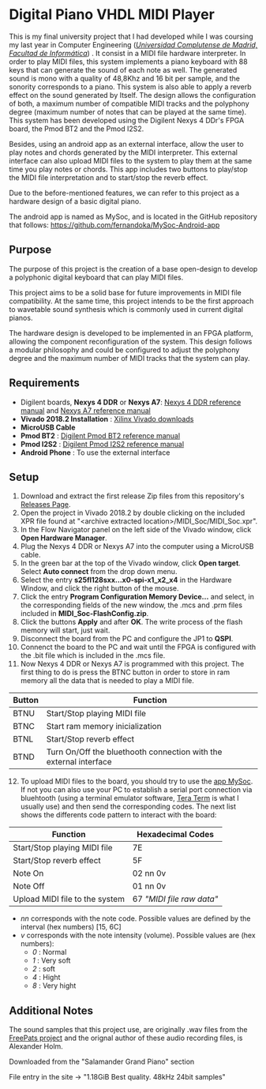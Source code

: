 # Digital Piano VHDL MIDI Player 

This is my final university project that I had developed while I was coursing my last year in Computer Engineering (*[Universidad Complutense de Madrid, Facultad de Informática](https://informatica.ucm.es/)*) . It consist in a MIDI file hardware interpreter. In order to play MIDI files, this system implements a piano keyboard with 88 keys that can generate the sound of each note as well. The generated sound is mono with a quality of 48,8Khz and 16 bit per sample, and the sonority corresponds to a piano. This system is also able to apply a reverb effect on the sound generated by Itself. The design allows the configuration of both, a maximum number of compatible MIDI tracks and the polyphony degree (maximum number of notes that can be played at the same time). This system has been developed using the Digilent Nexys 4 DDr's FPGA board, the Pmod BT2 and the Pmod I2S2.

Besides, using an android app as an external interface, allow the user to play notes and chords generated by the MIDI interpreter. This external interface can also upload MIDI files to the system to play them at the same time you play notes or chords. This app includes two buttons to play/stop the MIDI file interpretation and to start/stop the reverb effect. 

Due to the before-mentioned features, we can refer to this project as a hardware design of a basic digital piano.

The android app is named as MySoc, and is located in the GitHub repository that follows: https://github.com/fernandoka/MySoc-Android-app


## Purpose

The purpose of this project is the creation of a base open-design to develop a polyphonic digital keyboard that can play MIDI files. 

This project aims to be a solid base for future improvements in MIDI file compatibility. At the same time, this project intends to be the first approach to wavetable sound synthesis which is commonly used in current digital pianos. 

The hardware design is developed to be implemented in an FPGA platform, allowing the component reconfiguration of the system. This design follows a modular philosophy and could be configured to adjust the polyphony degree and the maximum number of MIDI tracks that the system can play.

## Requirements

* Digilent boards, **Nexys 4 DDR** or **Nexys A7**: [Nexys 4 DDR reference manual](https://reference.digilentinc.com/reference/programmable-logic/nexys-4-ddr/start) and [Nexys A7 reference manual](https://reference.digilentinc.com/reference/programmable-logic/nexys-a7/start)
* **Vivado 2018.2 Installation** : [Xilinx Vivado downloads](https://www.xilinx.com/support/download/index.html/content/xilinx/en/downloadNav/vivado-design-tools/archive.html)
* **MicroUSB Cable**
* **Pmod BT2** : [Digilent Pmod BT2 reference manual](https://reference.digilentinc.com/reference/pmod/pmodbt2/reference-manual?redirect=1)
* **Pmod I2S2** : [Digilent Pmod I2S2 reference manual](https://reference.digilentinc.com/reference/pmod/pmodi2s2/reference-manual)
* **Android Phone** : To use the external interface

## Setup
1. Download and extract the first release Zip files from this repository's [Releases Page](https://github.com/fernandoka/Digital-Piano-VHDL-MIDI-Player/releases).
2. Open the project in Vivado 2018.2 by double clicking on the included XPR file found at "\<archive extracted location\>/MIDI_Soc/MIDI_Soc.xpr".
3. In the Flow Navigator panel on the left side of the Vivado window, click **Open Hardware Manager**.
4. Plug the Nexys 4 DDR or Nexys A7 into the computer using a MicroUSB cable.
6. In the green bar at the top of the Vivado window, click **Open target**. Select **Auto connect** from the drop down menu.
7. Select the entry **s25fl128sxx...x0-spi-x1_x2_x4** in the Hardware Window, and click the right button of the mouse.
8. Click the entry **Program Configuration Memory Device...** and select, in the corresponding fields of the new window, the .mcs and .prm files included in **MIDI_Soc-FlashConfig.zip**.
7. Click the buttons **Apply** and after **OK**. The write process of the flash memory will start, just wait.
8. Disconnect the board from the PC and configure the JP1 to **QSPI**.
9. Connenct the board to the PC and wait until the FPGA is configured with the .bit file which is included in the .mcs file.
10. Now Nexys 4 DDR or Nexys A7 is programmed with this project. The first thing to do is press the BTNC button in order to store in ram memory all the data that is needed to play a MIDI file.

| Button | Function                                                          |
| ------ | ----------------------------------------------------------------- |
| BTNU   | Start/Stop playing MIDI file                                      |
| BTNC   | Start ram memory inicialization                                   |                                    
| BTNL   | Start/Stop reverb effect		                             |
| BTND   | Turn On/Off the bluethooth connection with the external interface |

12. To upload MIDI files to the board, you should try to use the [app MySoc](https://github.com/fernandoka/MySoc-Android-app). If not you can also use your PC to establish a serial port connection via bluehtooth (using a terminal emulator software, [Tera Term](https://osdn.net/projects/ttssh2/releases/) is what I usually use) and then send the corresponding codes. The next list shows the differents code pattern to interact with the board: 

| Function | Hexadecimal Codes                              |
| -------- | -----------------------------------------------|
| Start/Stop playing MIDI file    | 7E			    |
| Start/Stop reverb effect        | 5F		            |
| Note On                         | 02 nn 0v                |                     
| Note Off                        | 01 nn 0v                |                    
| Upload MIDI file to the system  | 67 *"MIDI file raw data"* |

- *nn* corresponds with the note code. Possible values are defined by the interval (hex numbers) [15, 6C]
- *v* corresponds with the note intensity (volume). Possible values are (hex numbers):
    - *0* : Normal
    - *1* : Very soft
    - *2* : soft
    - *4* : Hight
    - *8* : Very hight

## Additional Notes
The sound samples that this project use, are originally .wav files from the [FreePats project](http://freepats.zenvoid.org/Piano/acoustic-grand-piano.html) and the orignal author of these audio recording files, is Alexander Holm.

Downloaded from the "Salamander Grand Piano" section

File entry in the site -> "1.18GiB Best quality. 48kHz 24bit samples"

